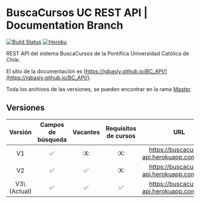 # BuscaCursos UC REST API | Documentation Branch
[![Build Status](https://travis-ci.com/igbasly/BC_API.svg?token=rvsCi5nQd3Zv6KdSdS54&branch=master)](https://travis-ci.com/igbasly/BC_API) [![Heroku](https://heroku-badge.herokuapp.com/?app=buscacursos-api&root=favicon.ico)]()

REST API del sistema BuscaCursos de la Pontifica Universidad Católica de Chile.

El sitio de la documentación es [https://igbasly.github.io/BC_API/](https://igbasly.github.io/BC_API/).

Toda los archivos de las versiones, se pueden encontrar en la rama [Master](https://github.com/igbasly/BC_API/tree/master).

## Versiones

| Versión | Campos de búsqueda | Vacantes | Requisitos de cursos | URL |
|:---:|:---:|:---:| :---: | :---: |
V1| :white_check_mark: | :X: | :X: | https://buscacursos-api.herokuapp.com/api/v1 |
V2| :white_check_mark: | :white_check_mark: | :X: | https://buscacursos-api.herokuapp.com/api/v2 |
V3\ (Actual)| :white_check_mark: | :white_check_mark: | :white_check_mark: | https://buscacursos-api.herokuapp.com/api/v3 |
